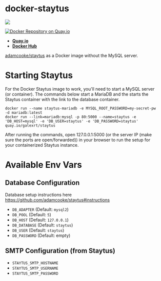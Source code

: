 # docker-staytus
[![](https://images.microbadger.com/badges/image/galexrt/staytus.svg)](https://microbadger.com/images/galexrt/staytus "Get your own image badge on microbadger.com")

[![Docker Repository on Quay.io](https://quay.io/repository/galexrt/staytus/status "Docker Repository on Quay.io")](https://quay.io/repository/galexrt/zulip)
* [**Quay.io**](https://quay.io/repository/galexrt/staytus)
* [**Docker Hub**](https://hub.docker.com/r/galexrt/staytus)

[adamcooke/staytus](https://github.com/adamcooke/staytus) as a Docker image without the MySQL server.

# Starting Staytus
For the Docker Staytus image to work, you'll need to start a MySQL server (or container).
The commands below start a MariaDB and the starts the Staytus container with the link to the database container.
```
docker run --name staytus-mariadb -e MYSQL_ROOT_PASSWORD=my-secret-pw -d mariadb:latest
docker run --link=mariadb:mysql -p 80:5000 --name=staytus -e 'DB_HOST=mysql' -e 'DB_USER=staytus' -e 'DB_PASSWORD=staytus' quay.io/galexrt/staytus
```
After running the commands, open 127.0.0.1:5000 (or the server IP (make sure the ports are open/forwarded)) in your browser to run the setup for your containerized Staytus instance.

# Available Env Vars

## Database Configuration
Database setup instructions here https://github.com/adamcooke/staytus#instructions

* `DB_ADAPTER` (Default: `mysql2`)
* `DB_POOL` (Default: `5`)
* `DB_HOST` (Default: `127.0.0.1`)
* `DB_DATABASE` (Default: `staytus`)
* `DB_USER` (Default: `staytus`)
* `DB_PASSWORD` (Default: empty)

## SMTP Configuration (from Staytus)
* `STAYTUS_SMTP_HOSTNAME`
* `STAYTUS_SMTP_USERNAME`
* `STAYTUS_SMTP_PASSWORD`
